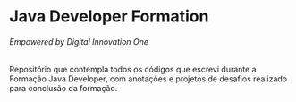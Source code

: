 # Java Developer Formation
###### Empowered by Digital Innovation One
Repositório que contempla todos os códigos que escrevi durante a Formação Java Developer, com anotações e projetos de desafios realizado para conclusão da formação.
